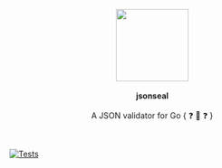 <p align="center">
  <img src="https://github.com/scriptnull/jsonseal/assets/4211715/2bcc42dc-89b2-4844-ad29-e83682dff629" height="128px" style="max-width: 100%;" />
  <br><br>
  <span><b>jsonseal</b></span>
  <br><br>
  <span>A JSON validator for Go { ❓ 🧐 ❓ }</span>
  <br>
</p>

&nbsp;

[![Tests](https://github.com/scriptnull/jsonseal/actions/workflows/test.yml/badge.svg?branch=main)](https://github.com/scriptnull/jsonseal/actions/workflows/test.yml)
